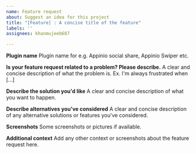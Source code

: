 ```yaml
---
name: Feature request
about: Suggest an idea for this project
title: "[Feature] : A concise title of the feature"
labels: ''
assignees: khanmujeeb687

---
```


**Plugin name**
Plugin name for e.g. Appinio social share, Appinio Swiper etc.

**Is your feature request related to a problem? Please describe.**
A clear and concise description of what the problem is. Ex. I'm always frustrated when [...]

**Describe the solution you'd like**
A clear and concise description of what you want to happen.

**Describe alternatives you've considered**
A clear and concise description of any alternative solutions or features you've considered.

**Screenshots**
Some screenshots or pictures if available.

**Additional context**
Add any other context or screenshots about the feature request here.

